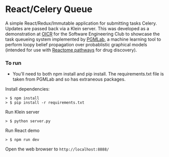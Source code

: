 # React/Celery Queue
A simple React/Redux/Immutable application for submitting tasks Celery. Updates are passed back via a Klein server.
This was developed as a demonstration at [OICR](http://oicr.on.ca/) for the Software Engineering Club to showcase the task queueing system implemented by [PGMLab](https://github.com/OICR/PGMLab), a machine learning tool to perform loopy belief propagation over probablistic graphical models (intended for use with [Reactome pathways](http://www.reactome.org/) for drug discovery).

### To run

* You'll need to both npm install and pip install. The requirements.txt file is taken from PGMLab and so has extraneous
packages.


Install dependencies:
```
> $ npm install
> $ pip install -r requirements.txt
```

Run Klein server
```
> $ python server.py
```

Run React demo
```
> $ npm run dev
```

Open the web browser to `http://localhost:8888/`
